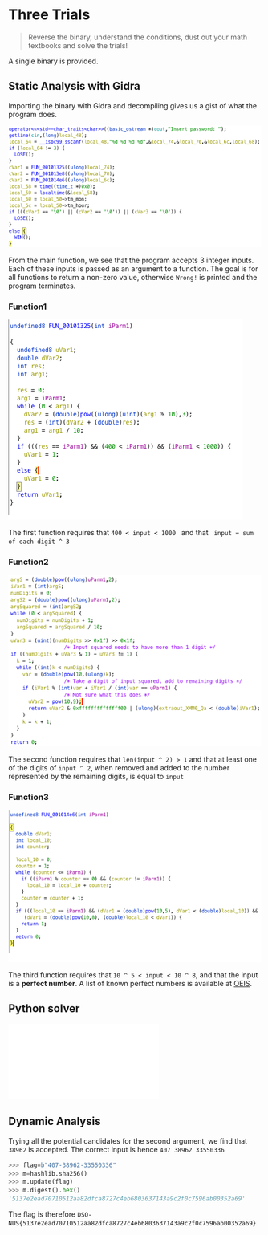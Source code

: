 # Three Trials

>Reverse the binary, understand the conditions, dust out your math textbooks and solve the trials!

A single binary is provided.

## Static Analysis with Gidra

Importing the binary with Gidra and decompiling gives us a gist of what the program does.

![Main](./main.png)

From the main function, we see that the program accepts 3 integer inputs. Each of these inputs is passed as an argument to a function. The goal is for all functions to return a non-zero value, otherwise ``Wrong!`` is printed and the program terminates. 

### Function1
![func1](./func1.png)

The first function requires that ``400 < input < 1000 `` and that `` input = sum of each digit ^ 3``

### Function2
![func2](./func2.png)

The second function requires that ``len(input ^ 2) > 1`` and that at least one of the digits of ``input ^ 2``, when removed and added to the number represented by the remaining digits, is equal to ``input``

### Function3
![func3](./func3.png)

The third function requires that `` 10 ^ 5 < input < 10 ^ 8 ``, and that the input is a **perfect number**. A list of known perfect numbers is available at [OEIS](https://oeis.org/A000396).
## Python solver
![three_trials.py](./three_trials.py)


## Dynamic Analysis
Trying all the potential candidates for the second argument, we find that ``38962`` is accepted. The correct input is hence ``407 38962 33550336``

```python
>>> flag=b"407-38962-33550336"
>>> m=hashlib.sha256()
>>> m.update(flag)
>>> m.digest().hex()
'5137e2ead70710512aa82dfca8727c4eb6803637143a9c2f0c7596ab00352a69'
```
The flag is therefore ``DSO-NUS{5137e2ead70710512aa82dfca8727c4eb6803637143a9c2f0c7596ab00352a69}``
